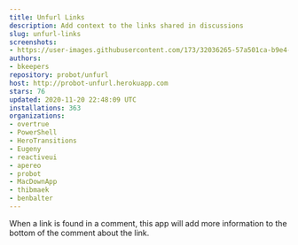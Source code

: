 ```yaml
---
title: Unfurl Links
description: Add context to the links shared in discussions
slug: unfurl-links
screenshots:
- https://user-images.githubusercontent.com/173/32036265-57a501ca-b9e4-11e7-9db3-52374fb7290c.png
authors:
- bkeepers
repository: probot/unfurl
host: http://probot-unfurl.herokuapp.com
stars: 76
updated: 2020-11-20 22:48:09 UTC
installations: 363
organizations:
- overtrue
- PowerShell
- HeroTransitions
- Eugeny
- reactiveui
- apereo
- probot
- MacDownApp
- thibmaek
- benbalter
---
```


When a link is found in a comment, this app will add more information to the bottom of the comment about the link.
